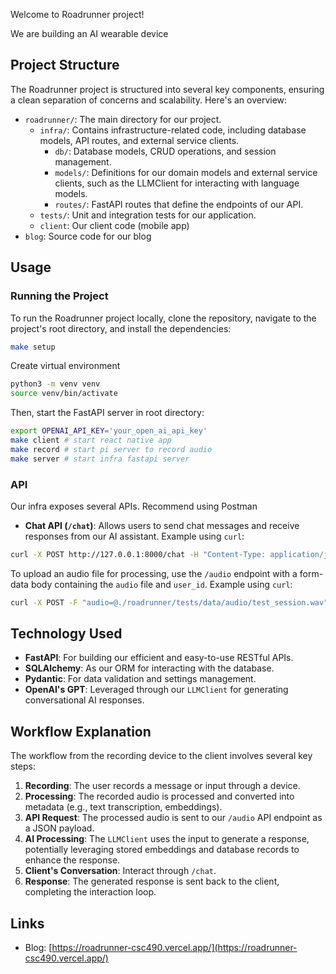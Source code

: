 Welcome to Roadrunner project!

We are building an AI wearable device

## Project Structure

The Roadrunner project is structured into several key components, ensuring a clean separation of concerns and scalability. Here's an overview:

- `roadrunner/`: The main directory for our project.
  - `infra/`: Contains infrastructure-related code, including database models, API routes, and external service clients.
    - `db/`: Database models, CRUD operations, and session management.
    - `models/`: Definitions for our domain models and external service clients, such as the LLMClient for interacting with language models.
    - `routes/`: FastAPI routes that define the endpoints of our API.
  - `tests/`: Unit and integration tests for our application.
  - `client`: Our client code (mobile app)
- `blog`: Source code for our blog

## Usage

### Running the Project

To run the Roadrunner project locally, clone the repository, navigate to the project's root directory, and install the dependencies:

```sh
make setup
```

Create virtual environment

```sh
python3 -m venv venv
source venv/bin/activate
```

Then, start the FastAPI server in root directory:

```sh
export OPENAI_API_KEY='your_open_ai_api_key'
make client # start react native app
make record # start pi server to record audio
make server # start infra fastapi server
```

### API

Our infra exposes several APIs. Recommend using Postman

- **Chat API (`/chat`)**: Allows users to send chat messages and receive responses from our AI assistant. Example using `curl`:

```bash
curl -X POST http://127.0.0.1:8000/chat -H "Content-Type: application/json" -d '{"message": "Hello, World!"}'
```

To upload an audio file for processing, use the `/audio` endpoint with a form-data body containing the `audio` file and `user_id`. Example using `curl`:

```bash
curl -X POST -F "audio=@./roadrunner/tests/data/audio/test_session.wav" http://127.0.0.1:8000/audio
```

## Technology Used

- **FastAPI**: For building our efficient and easy-to-use RESTful APIs.
- **SQLAlchemy**: As our ORM for interacting with the database.
- **Pydantic**: For data validation and settings management.
- **OpenAI's GPT**: Leveraged through our `LLMClient` for generating conversational AI responses.

## Workflow Explanation

The workflow from the recording device to the client involves several key steps:

1. **Recording**: The user records a message or input through a device.
2. **Processing**: The recorded audio is processed and converted into metadata (e.g., text transcription, embeddings).
3. **API Request**: The processed audio is sent to our `/audio` API endpoint as a JSON payload.
4. **AI Processing**: The `LLMClient` uses the input to generate a response, potentially leveraging stored embeddings and database records to enhance the response.
5. **Client's Conversation**: Interact through `/chat`.
6. **Response**: The generated response is sent back to the client, completing the interaction loop.

## Links

- Blog: [https://roadrunner-csc490.vercel.app/](https://roadrunner-csc490.vercel.app/)
